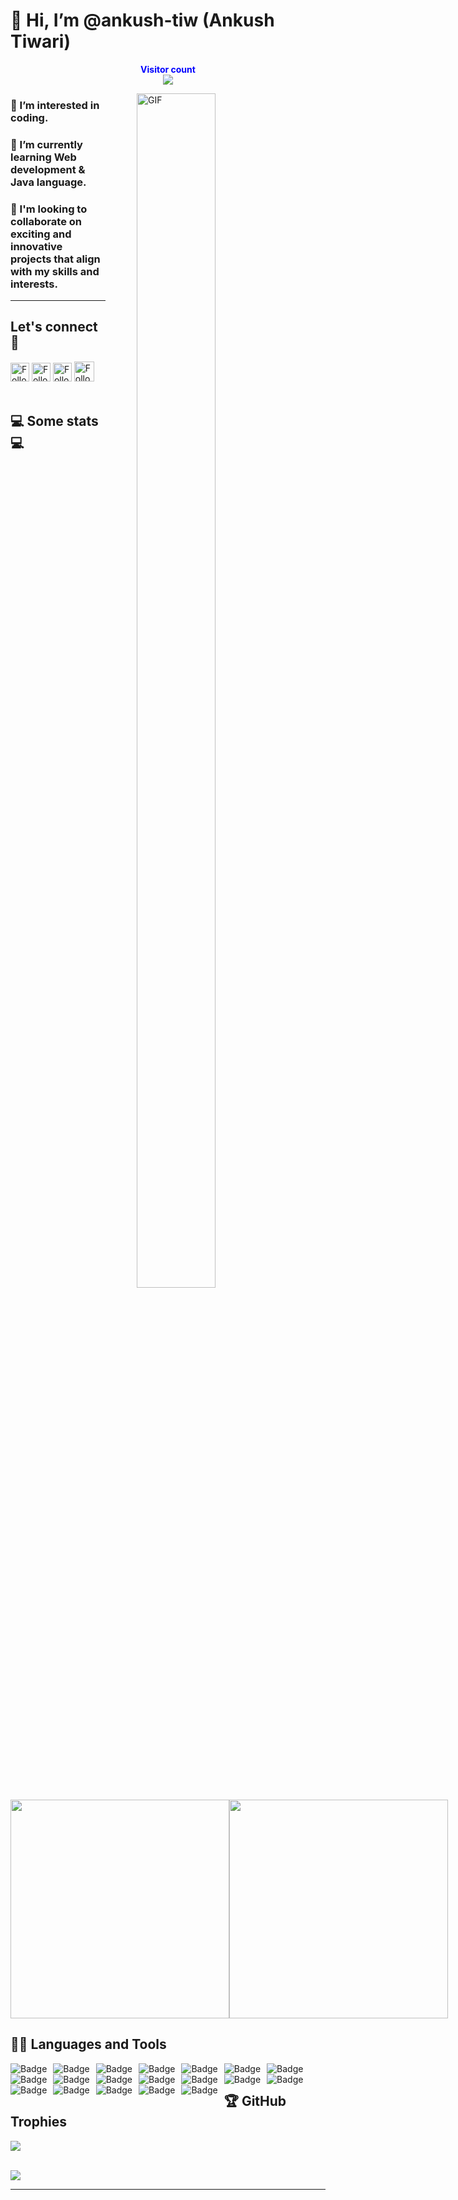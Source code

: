 # 👋 Hi, I’m @ankush-tiw (Ankush Tiwari)

<p align="center">
  <b style="color: blue;  ">Visitor count</b>
  <br>
  <a style="" href="https://github.com/ankush-tiw">
  <img src="https://profile-counter.glitch.me/ankush-tiw/count.svg" />
  </a>
</p>
<a style="" href="https://github.com/ankush-tiw">
<img align="right" alt="GIF" src="https://i.giphy.com/media/L1R1tvI9svkIWwpVYr/giphy.webp" width="50%" height="70%" style="margin:0 50px;">
</a>

### 👀 I’m interested in coding.

### 🌱 I’m currently learning Web development & Java language.

### 💞️ I'm looking to collaborate on exciting and innovative projects that align with my skills and interests.

---

## Let's connect :speech_balloon:

[<img src="https://img.shields.io/badge/-Ankush Tiwari-blue?style=for-the-badge&logo=Linkedin&logoColor=white" height="30" title="Follow me" />](https://www.linkedin.com/in/ankushtiwari15/)
[<img src="https://img.shields.io/badge/-contact.ankushtiwari15@gmail.com-c14438?style=for-the-badge&logo=Gmail&logoColor=white" height="30" title="Follow me" />](mailto:contact.ankushtiwari15@gmail.com)
[<img src="https://img.shields.io/badge/-@ankushtiwarii__-e4405f?style=for-the-badge&labelColor=f94877&logo=instagram&logoColor=white" height="30" title="Follow me" />](https://www.instagram.com/ankushtiwarii_/)
[<img src="https://img.shields.io/github/followers/ankush-tiw?label=ankush-tiwari&style=social" height="32" title="Follow me" />](https://github.com/ankush-tiw)
</br></br>

## 💻 Some stats 💻

<div style="align-items: center; width: 100%; display: flex; align-items: space-around; justify-content: space-around;">
<a style="" href="https://github.com/ankush-tiw">
  <img height=350 align="center" src="https://github-readme-stats.vercel.app/api?username=ankush-tiw&show_icons=true&theme=tokyonight&rank_icon=github&show=reviews,discussions_started,discussions_answered,prs_merged,prs_merged_percentage&hide=["contribs","issues"]"/>
</a>
<a style="" href="https://github.com/ankush-tiw">
  <img height=350 align="center" src="https://github-readme-stats.vercel.app/api/top-langs/?username=ankush-tiw&theme=tokyonight&layout=donut-vertical"/>
</a>
</div>

## 👨‍💻 Languages and Tools

<span>
  <a href="https://github.com/ankush-tiw">
<img alt="Badge" style="float: left; margin-right: 10px;"  src="https://img.shields.io/badge/html5%20-%23E34F26.svg?&style=for-the-badge&logo=html5&logoColor=white"/>
<img alt="Badge" style="float: left; margin-right: 10px;"  src="https://img.shields.io/badge/css3%20-%231572B6.svg?&style=for-the-badge&logo=css3&logoColor=white"/>
<img alt="Badge" style="float: left; margin-right: 10px;"  src="https://img.shields.io/badge/javascript%20-%23323330.svg?&style=for-the-badge&logo=javascript&logoColor=%23F7DF1E"/>
<img alt="Badge" style="float: left; margin-right: 10px;" src="https://img.shields.io/badge/react%20-%2320232a.svg?&style=for-the-badge&logo=react&logoColor=%2361DAFB"/>
<img alt="Badge" style="float: left; margin-right: 10px;"  src="https://img.shields.io/badge/material-ui%20-%23F05033.svg?&style=for-the-badge&logo=material-ui&logoColor=white"/>
<img alt="Badge" style="float: left; margin-right: 10px;"  src="https://img.shields.io/badge/node.js%20-%2343853D.svg?&style=for-the-badge&logo=node.js&logoColor=white"/>
<img alt="Badge" style="float: left; margin-right: 10px;"  src="https://img.shields.io/badge/express.js%20-light.svg?&style=for-the-badge&logo=express&logoColor=white"/>
<img alt="Badge" style="float: left; margin-right: 10px;"  src="https://img.shields.io/badge/bootstrap%20-%23563D7C.svg?&style=for-the-badge&logo=bootstrap&logoColor=white"/>
<img alt="Badge" style="float: left; margin-right: 10px;" src="https://img.shields.io/badge/tailwind-%2300ADD8.svg?&style=for-the-badge&logo=tailwindcss&logoColor=white"/>
<img alt="Badge" style="float: left; margin-right: 10px;"  src ="https://img.shields.io/badge/MongoDB-%234ea94b.svg?&style=for-the-badge&logo=mongodb&logoColor=white"/>
<img alt="Badge" style="float: left; margin-right: 10px;"  src="https://img.shields.io/badge/mysql%20-grey.svg?&style=for-the-badge&logo=mysql&logoColor=white"/>
<img alt="Badge" style="float: left; margin-right: 10px;"  src="https://img.shields.io/badge/git%20-%23F05033.svg?&style=for-the-badge&logo=git&logoColor=white"/>
<img alt="Badge" style="float: left; margin-right: 10px;"  src="https://img.shields.io/badge/github%20-white.svg?&style=for-the-badge&logo=git-hub&logoColor=white"/>
<img alt="Badge" style="float: left; margin-right: 10px;"  src="https://img.shields.io/badge/netlify-purple.svg?style=for-the-badge&logo=netlify&logoColor=#00C7B7"/>
<img alt="Badge" style="float: left; margin-right: 10px;"  src="https://img.shields.io/badge/vercel-blue.svg?style=for-the-badge&logo=vercel&logoColor=white"/>
<img alt="Badge" style="float: left; margin-right: 10px;"  src="https://img.shields.io/badge/render-yellow.svg?style=for-the-badge&logo=render&logoColor=white"/>
<img alt="Badge" style="float: left; margin-right: 10px;" src="http://img.shields.io/badge/-java-yellow?style=for-the-badge&logo=java&logoColor=white"/>
<img alt="Badge" style="float: left; margin-right: 10px;" src="https://img.shields.io/badge/python%20-%2314354C.svg?&style=for-the-badge&logo=python&logoColor=white"/>
<img alt="Badge" style="float: left; margin-right: 10px;" src="https://img.shields.io/badge/c++%20-%2314054C.svg?&style=for-the-badge&logo=c%2B%2B&logoColor=blue"/>
</a>
</span>
<br>


## 🏆 GitHub Trophies

[![](https://github-profile-trophy.vercel.app/?username=ankush-tiw&theme=radical&no-frame=false&no-bg=false&margin-w=4)](https://github.com/ankush-tiw)<br><br>

<a href="https://github.com/ankush-tiw">
  <img src="https://imgur.com/rilHVxA.png"/>
</a>

---
